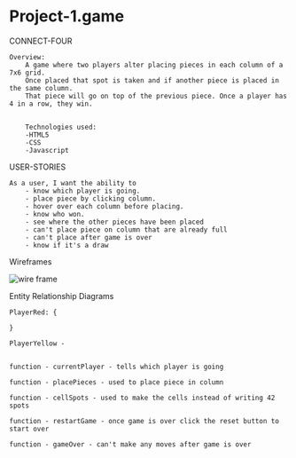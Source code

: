 # Project-1.game

CONNECT-FOUR    

    Overview:
        A game where two players alter placing pieces in each column of a 7x6 grid.
        Once placed that spot is taken and if another piece is placed in the same column.
        That piece will go on top of the previous piece. Once a player has 4 in a row, they win.


        Technologies used:
        -HTML5
        -CSS
        -Javascript



USER-STORIES

    As a user, I want the ability to
        - know which player is going.
        - place piece by clicking column.
        - hover over each column before placing.
        - know who won.
        - see where the other pieces have been placed
        - can't place piece on column that are already full
        - can't place after game is over
        - know if it's a draw
        


Wireframes

![wire frame](../../../Pictures/wirdframe.png)



Entity Relationship Diagrams 

    PlayerRed: {

    }

    PlayerYellow - 


    function - currentPlayer - tells which player is going

    function - placePieces - used to place piece in column

    function - cellSpots - used to make the cells instead of writing 42 spots

    function - restartGame - once game is over click the reset button to start over

    function - gameOver - can't make any moves after game is over

    







